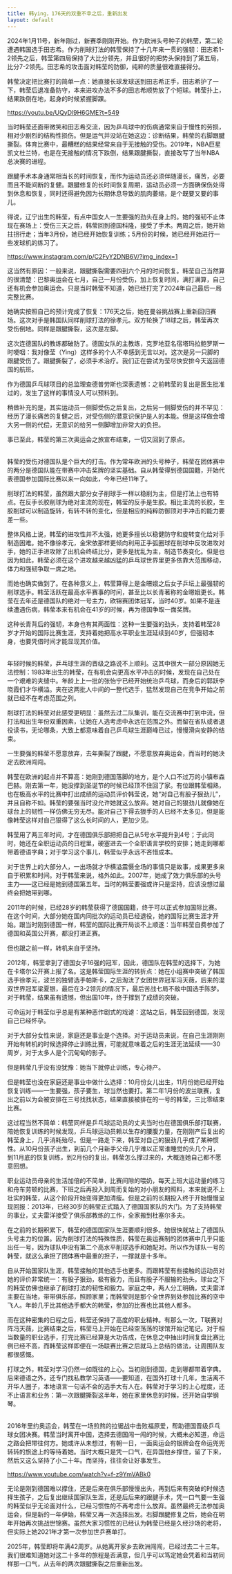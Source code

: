 ```yaml
---
title: 韩ying，176天的双重不幸之后，重新出发
layout: default
---
```


2024年1月11号，新年刚过，新赛季刚刚开始。作为欧洲头号种子的韩莹，第二轮遭遇韩国选手田志希。作为削球打法的韩莹保持了十几年来一贯的强韧：田志希1-2领先之后，韩莹第四局保持了大比分领先，并且很好的把势头保持到了第五局，比分7-2领先。田志希的攻击面对韩莹的防御，纯粹的质量很难直接得分。

韩莹决定把比赛打的简单一点：她直接长球发球送到田志希正手，田志希护了一下，韩莹后退准备防守，本来进攻办法不多的田志希顺势放了个短球。韩莹扑上，结果跌倒在地，起身的时候紧握脚踝。

https://youtu.be/UQyDl9H6GME?t=549

当时韩莹还面带微笑和田志希交流，因为乒乓球中的伤病通常来自于慢性的劳损，相对少剧烈的结构性损伤。但是运气并没站在她这边：诊断结果，韩莹的右脚跟腱撕裂。体育比赛中，最糟糕的结果经常来自于无接触的受伤。2019年，NBA巨星凯文杜兰特，也是在无接触的情况下跌倒，结果跟腱撕裂，直接改写了当年NBA总决赛的进程。

跟腱手术本身通常相当长的时间恢复，而作为运动员还必须伴随漫长，痛苦，必要而且不能间断的复健。跟腱修复的长时间恢复周期，运动员必须一方面确保伤处得到休息和恢复，同时还得避免因为长期休息导致的肌肉萎缩，是个既要又要的事儿。

得说，辽宁出生的韩莹，有点中国女人一生要强的劲头在身上的。她的强韧不止体现在赛场上：受伤三天之后，韩莹回到德国科隆，接受了手术。两周之后，她开始拄拐行走；当年3月份，她已经开始恢复训练；5月份的时候，她已经开始进行一些发球机的练习了。

https://www.instagram.com/p/C2FyY2DNB6V/?img_index=1


这当然有原因：一般来说，跟腱撕裂需要四到六个月的时间恢复。韩莹自己当然算的很清楚：巴黎奥运会在七月，自己一月份受伤，加上恢复时间，满打满算，自己还有机会参加奥运会。只是当时韩莹不知道，她已经打完了2024年自己最后一局完整比赛。

她确实按照自己的预计完成了恢复：176天之后，她在曼谷挑战赛上重新回归赛场。这次对手是韩国队同样削球打法的徐孝元。双方轮换了18球之后，韩莹再次受伤倒地。同样是跟腱撕裂，这次是左脚。

这次连德国队的教练都破防了。德国女队的主教练，克罗地亚名宿塔玛拉鲍罗斯一时哽咽：我对像莹（Ying）这样多的个人不幸感到无言以对。这次是另一只脚的跟腱受伤了。跟腱撕裂了，必须手术治疗。我们正在尝试为莹尽快安排今天返回德国的航班。

作为德国乒乓球项目的总监理查德普劳斯也深表遗憾：之前韩莹的复出是医生批准过的，发生了这样的事情没人可以预料到。

稍做补充的是，其实运动员一侧脚受伤之后复出，之后另一侧脚受伤的并不罕见：经历了漫长痛苦的复健之后，对受伤侧的潜意识保护是人的本能。但是这样做会增大另一侧的代偿，无意识的给另一侧脚增加非常大的负担。

事已至此，韩莹的第三次奥运会之旅宣布结束，一切又回到了原点。

<br>
韩莹的受伤对德国队是个巨大的打击。作为常年欧洲的头号种子，韩莹在团体赛中的两分是德国队能在带赛中冲击奖牌的坚实基础。自从韩莹得到德国国籍，开始代表德国参加国际比赛以来一向如此，今年已经11年了。

削球打法的韩莹，虽然跟大部分女子削球手一样以稳削为主，但是打法上也有特点。在反手长胶削球为绝对主流的现在，韩莹的反手是生胶。相比主流的长胶，生胶削球可以制造旋转，有转不转的变化，但是相应的纯粹防御顶对手冲击的能力要差一些。

整体风格上说，韩莹的进攻性并不太强，她更多擅长以稳健防守和旋转变化给对手制造困难。她不像徐孝元，金宋依那样更倾向利用正手弧圈球在削球中反攻进攻对手，她的正手进攻除了出机会终结比分，更多是扰乱为主，制造节奏变化。但是也因为如此，韩莹必须在这个进攻越来越凶猛的乒乓球世界里更多依靠大范围移动，体力和强韧争取一席之地。

而她也确实做到了。在各种意义上，韩莹算得上是金暻娥之后女子乒坛上最强韧的削球选手。韩莹活跃在最高水平赛事的时间，甚至比以长青著称的金暻娥更长。韩莹在去年还是德国队的绝对一号主力，欧锦赛团体冠军，当时40岁。如果不是连续遭遇伤病，韩莹本来有机会在41岁的时候，再为德国争取一面奖牌。

这种长青背后的强韧，本身也有其两面性：这种一生要强的劲头，支持着韩莹28岁才开始的国际比赛生涯，支持着她把高水平职业生涯延续到40岁，但强韧本身，也要凭借时间才能显现其价值。

<br>
年轻时候的韩莹，乒乓球生涯的晋级之路说不上顺利。这其中很大一部分原因她无法控制：1983年出生的韩莹，在有机会向更高水平冲击的时候，发现在自己处在一个艰难的夹缝中。年龄上上一批的张怡宁已经开始统治乒乓球，而身后的郭跃李晓霞们才华横溢。夹在这两批人中间的一整代选手，猛然发现自己在竞争开始之前就已经不在考虑范围之列。

削球打法的韩莹对此感受更明显：虽然去过二队集训，能在交流赛中打到中流，但打法和出生年份双重因素，让她在人选考虑中永远在范围之外。而留在省队或者退役读书，无论哪条，大致上都意味着自己乒乓球生涯巅峰已过，慢慢滑向安静的结束。

一生要强的韩莹不愿意放弃，去年撕裂了跟腱，不愿意放弃奥运会，而当时的她决定去欧洲闯闯。

韩莹在欧洲的起点并不算高：她刚到德国落脚的地方，是个人口不过万的小镇布森巴赫。刚去第一年，她没撑到圣诞节的时候已经顶不住回了家。有位跟韩莹相熟，也在极高水平的比赛中打出成绩的运动员评价韩莹说，她“对自己有股子狠劲儿”，并且自称不如。韩莹的要强当时没允许她就这么放弃。她对自己的狠劲儿就像她在球台上的韧性一样仿佛无穷无尽。能对自己下得去狠手的人已经不太多见，但是能像韩莹这样对自己狠得了这么长时间的人，更加少见。

韩莹用了两三年时间，才在德国俱乐部把把自己从5号水平提升到4号；于此同时，她还在全职运动员的日程里，硬塞进去一个全职语言学校的安排；她走到哪都带着德语字典；对于学习这个事儿，韩莹似乎永远不吝惜成本。

对于世界上的大部分人，一出场就才华横溢震慑全场的事情只是故事，成果更多来自于积累和时间。对于韩莹来说，格外如此。2007年，她成了效力俱乐部的头号主力——这已经是她到德国第五年。当时的韩莹要强或许只是坚持，应该没想过最终会把她带到哪。

2011年的时候，已经28岁的韩莹获得了德国国籍，终于可以正式参加国际比赛。在这个时间，大部分她在国内同批次的运动员已经退役，她的国际比赛生涯才开始。跟当时刚到德国一样，韩莹的国际比赛开局谈不上顺遂：当年韩莹自费参加了德国和英国公开赛，都没打进正赛。

但也跟之前一样，转机来自于坚持。

2012年，韩莹拿到了德国女子16强的冠军，因此，德国队在韩莹的选择下，为她在卡塔尔公开赛上报了名。这是韩莹国际生涯的转折点：她在小组赛中突破了韩国选手徐孝元，波兰的独臂选手帕斯卡，之后淘汰了女团世界冠军冯天薇，后来的混双世界冠军梁夏银，最后在3-2领先的情况下，最后苦战七局不敌中国选手陈梦。对于韩莹，结果虽有遗憾，但出国10年，终于撑到了成绩的突破。

可命运对于韩莹似乎总是有某种恶作剧式的戏谑：这站之后，韩莹回到德国，发现自己已经怀孕。

对于大部分女性来说，家庭还是事业是个选择。对于运动员来说，在自己生涯刚刚开始有转机的时候选择停止训练比赛，可能就意味着之后的生涯无法延续——30周岁，对于太多人是个沉甸甸的影子。

但是韩莹几乎没有没犹豫：她当下就停止训练，专心待产。

但是韩莹也没在家庭还是事业中做什么选择：10月份女儿出生，11月份她已经开始恢复训练——一生要强，孩子要生，球当然也要打。第二年1月份的波兰联赛，复出之前以为会被安排在三号找找状态，结果直接被排在的一号的韩莹，三比零结束比赛。

这过程当然不简单：韩莹同样是乒乓球运动员的丈夫当时也在德国俱乐部打联赛，陪她恢复训练的时候发现，乒乓球运动员赖以生存的腰腹力量，在刚刚产后复出的韩莹身上，几乎消耗殆尽。但是一路走下来，韩莹对自己的狠劲几乎成了某种惯性。从10月份孩子出生，到前几个月新手父母几乎难以正常谁睡觉的头几个月，到11月底的恢复训练，到2月份的复出，韩莹怎么撑过来的，大概连她自己都不愿意回想。

职业运动员母亲的生活加倍的不简单，比赛间隙的喂奶，每天上班大运动量的练习和舟车劳顿的比赛，下班之后再投入到周而复始的对小朋友的照料，本来就说不上壮实的韩莹，从这个阶段开始变得更加清瘦。但是之前的长期投入终于开始慢慢呈现回报：2013年，已经30岁的韩莹正式踏入了德国国家队的大门。为了支持韩莹的事业，丈夫雷洋接受了俱乐部教练的工作，全家搬到杜塞尔多夫。

在之前的长期积累下，韩莹的德国国家队生涯要顺利很多。她很快就站上了德国队头号主力的位置。因为削球打法的特殊性质，韩莹在奥运赛制的团体赛中几乎只能出任一号，因为球队中没有第二个高水平削球选手和她配对。所以作为球队一号的韩莹，就这么承担了团体赛中最重的担子，一撑就是十多年。

自从开始国家队生涯，韩莹接触的其他选手也更多。而跟韩莹有些接触的运动员对她的评价非常统一：有股子狠劲，极有毅力，而且有股子不服输的劲头。球台之下的韩莹仿佛也继承了削球打法的韧性和毅力。家庭之中，两人分工明确，丈夫雷洋主要在当地，带带俱乐部，照顾家里；而韩莹则是那个全世界到处参加比赛的空中飞人。年龄几乎比其他选手都大的韩莹，参加的比赛也比其他人都多。

而在这种密集的日程之后，韩莹还保持了高度的职业精神。有那么一次，T联赛对阵冯天薇，比赛结束之后，韩莹马上开始在已经空荡荡的球馆开始记笔记。对于相当数量的职业选手，打完比赛已经算是大功告成，在休息之中抽出时间复盘比赛比例已经不高，而韩莹这样即便在一场联赛比赛之后就马上总结的做法，让周围队友都很感慨。

打球之外，韩莹对学习仍然一如既往的上心。当初刚到德国，走到哪都带着字典。后来德语之外，还专门找私教学习英语——要知道，在国外打球十几年，生活离不开华人圈子，本地语言一句话不会的选手大有人在。韩莹对于学习的上心程度，还不止语言和业务：第一次跟腱撕裂这半年，她在家里休息的时候，还开始自学钢琴。

<br>
2016年里约奥运会，韩莹在一场煎熬的拉锯战中击败福原爱，帮助德国晋级乒乓球女团决赛。韩莹当时离开中国，选择去德国闯一闯的时候，大概未必知道，命运之路会把带往何方。她或许从未想过，有朝一日，一面奥运会的银牌会在命运兜兜转转的旅途上的等待着她。当时大概只是凭一口气，在异国他乡撑住，留了下来，然后又这么坚持了小二十年。而坚持，往往会让好事发生。

https://www.youtube.com/watch?v=f-z9YmVABk0

无论是刚到德国难以撑住，还是后来在俱乐部慢慢出头，再到后来有突破的时候选择生孩子，之后复出继续国家队生涯，还是后后来的跟腱手术，凭一口气要一生强的韩莹似乎无论面对什么，已经习惯性的不再考虑什么放弃。虽然最终无法参加奥运会，但是新的一年伊始，韩莹又再一次选择出发。右脚跟腱修复之后，她会在明年开始再次挑战世锦赛。虽然大家习惯性的已经认为韩莹已经是久经沙场的老将，但实际上她2021年才第一次参加世乒赛单打。

2025年，韩莹即将年满42周岁。从她离开家乡去欧洲闯闯，已经过去二十三年。我们很难知道她对这二十多年的旅程是否满意，但几乎可以笃定她会凭着和当初同样那一口气，从去年的两次跟腱撕裂之后重新出发。
